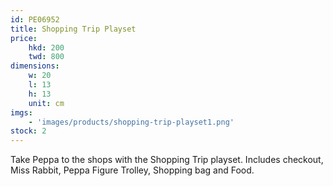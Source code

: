 ```yaml
---
id: PE06952
title: Shopping Trip Playset
price:
    hkd: 200
    twd: 800
dimensions:
    w: 20
    l: 13
    h: 13
    unit: cm
imgs: 
    - 'images/products/shopping-trip-playset1.png'
stock: 2
---
```

Take Peppa to the shops with the Shopping Trip playset. Includes checkout, Miss Rabbit, Peppa Figure Trolley, Shopping bag and Food. 